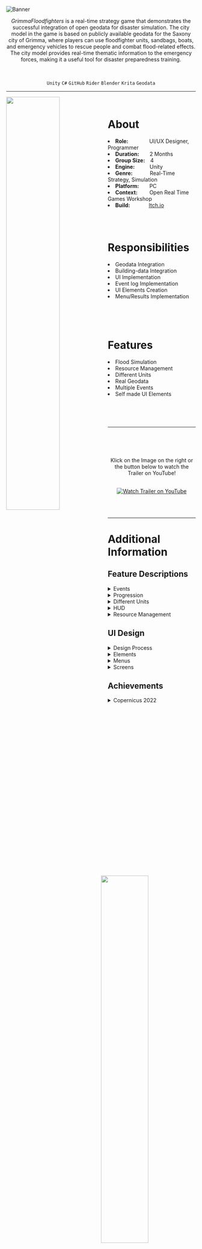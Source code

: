 ![Banner](https://user-images.githubusercontent.com/104200268/233587636-d6d4ee91-62ee-42c5-87b9-a5accaf33c97.PNG)
<p align="center">
 <i>GrimmaFloodfighters</i> is a real-time strategy game that demonstrates the successful integration of open geodata for disaster simulation. The city model in the game is based on publicly available geodata for the Saxony city of Grimma, where players can use floodfighter units, sandbags, boats, and emergency vehicles to rescue people and combat flood-related effects. The city model provides real-time thematic information to the emergency forces, making it a useful tool for disaster preparedness training.

</p>         
 
 <!-- GrimmaFloodfighters is a real-time strategy game that integrates open geodata for disaster simulation. Based on publicly available geodata for Grimma, players can utilize floodfighter units, sandbags, boats, and emergency vehicles to rescue people and combat flood-related effects. -->
<br>

<div align="center">
 
 `Unity`
 `C#`
 `GitHub`
 `Rider`
 `Blender`
 `Krita`
 `Geodata`
  

</div>

---

<p>

 <img align="left" width="53%" height="auto" src="">
 <br>
 <h1>About</h1>
 <li><b>Role:</b>&emsp;&emsp;&emsp;&emsp;UI/UX Designer, Programmer</li>
 <li><b>Duration:</b>&emsp;&emsp;2 Months</li>
 <li><b>Group Size:</b>&emsp;4</li>
 <li><b>Engine:</b>&emsp;&emsp;&nbsp;&nbsp;&nbsp;Unity</li>
 <li><b>Genre:</b>&emsp;&emsp;&emsp;&nbsp;Real-Time Strategy, Simulation</li>
 <li><b>Platform:</b>&emsp;&emsp;PC</li>
 <li><b>Context:</b>&emsp;&emsp;&nbsp;Open Real Time Games Workshop</li>
 <li><b>Build:</b>&emsp;&emsp;&emsp;&nbsp;&nbsp;<a href="https://lauramarsoner.itch.io/grimmafloodfighters">Itch.io</a></li>

</p>



<p>
 <div>
 <img align="right" width="50%" height="auto" src="">
 <br>
  <br>
 <h1>Responsibilities</h1>
 <li>Geodata Integration</li>
 <li>Building-data Integration</li>
 <li>UI Implementation</li>
 <li>Event log Implementation</li>
 <li>UI Elements Creation</li>
 <li>Menu/Results Implementation</li>
 <br>
 </div>
</p>
 
<p>
 <div>
 <img align="left" width="53%" height="auto" src="">
 <br>
 <br>
 <h1>Features</h1>
 <li>Flood Simulation</li>
 <li>Resource Management</li>
 <li>Different Units</li>
 <li>Real Geodata</li>
 <li>Multiple Events</li>
 <li>Self made UI Elements</li>
 </div>
</p>

<br>
<br>
<br>

---

 <a href="https://www.youtube.com/watch?v=94OLLy_y-BA&ab_channel=LukasPichler" target="_blank"><img src="https://user-images.githubusercontent.com/104200268/233655540-813f879f-da67-4666-b6ba-25e4548b294a.png" 
alt="Watch Trailer on YouTube" align="right" width="60%" height="auto" border="10" /></a>
<br>
 <br>
  <br>
<div align="center"> Klick on the Image on the right or the button below to watch the Trailer on YouTube! 
<br>
<br>

 
[![Watch Trailer on YouTube](https://img.shields.io/badge/Watch%20Trailer-FF0000?logo=youtube&style=for-the-badge)](https://www.youtube.com/watch?v=94OLLy_y-BA&ab_channel=LukasPichler) 

</div>

<br>
<br>


---

<p>
<h1>Additional Information</h1>

<h2>Feature Descriptions</h2>

<details>
 <summary>Events</summary>
 <br>

 > <div align="center">
 > The player needs to dispatch their units to handle various types of events.
 > The following event requires the player to rescue individuals and transport them to a designated safe zone. 
 > <br>
 > <img width="40%" height="auto" src="https://user-images.githubusercontent.com/104200268/233663167-e5522ecd-db53-460d-92a7-fcd8aa0a9bc4.png">
 > <br>
 > <br>
 > A designated safe zone to which the player must relocate the civilians.
 > <br>
 > <img width="30%" height="auto" src="https://user-images.githubusercontent.com/104200268/233665612-cfcd0945-592e-4162-8c8f-4ee170eba22e.png">
 > <img width="60%" height="auto" src="https://user-images.githubusercontent.com/104200268/233665617-0458a5c9-ad7c-4276-9bd7-bfa632bd8786.gif">
 > <br>
 > <br>
 > The following event requires the player to handle a car accident.
 > <br>
 > <img width="40%" height="auto" src="https://user-images.githubusercontent.com/104200268/233663171-bec7d7eb-1e1a-4c80-b53b-1674101cfabb.png">
 > <br>
 > <br>
 > The following event requires the player to put out a fire that has broken out in a building.
 > <br>
 > <img width="40%" height="auto" src="https://user-images.githubusercontent.com/104200268/233663185-a4143e4f-1670-4a36-b478-b54945ac2e5d.png">
 > <br>
 > <br>
 > The remaining time until an event is resolved is indicated by a green circle that fills up gradually until the event is completed.
 > <br>
 > <img width="40%" height="auto" src="https://user-images.githubusercontent.com/104200268/233825050-bce47bec-1498-4f84-96b9-f9bb824188c8.png">
 > </div>
 > <br>
 
</details> 

<details>
 <summary>Progression</summary>
 <br>
 
 > <div align="center">
 >  While managing all their units, the water level gradually rises in phases. Over a period of 20 minutes, the water rises four times until it covers approximately 80% of the playable area for the last 4 minutes. Every time the water level rises, 10 events are created at random positions within the playable area. 
 > <br>
 > <img width="80%" height="auto" src="https://user-images.githubusercontent.com/104200268/233666329-bbeab320-46cf-401c-97bb-10c9311a885a.png">
 > <br>
 > The complexity of the game increases over time:   <br>
 > If the player does not perfectly handle all 10 events per round, they will accumulate over time. <br>
 > Boats, which have less maneuverable space at the beginning of the game, become much more useful at the end. It's the opposite for cars.
 > <br>
 > <img width="80%" height="auto" src="https://user-images.githubusercontent.com/104200268/233672546-429f93a1-127f-4569-9212-154a3b561105.png">
 > </div>
 > <br>

</details> 

<details>
 <summary>Different Units</summary>
 <br>
 
 > <div align="center">
 >  The Floodfighters, also known as the rescue team units, are designed to move at a slower pace and have the ability to interact with various events, such as rescuing Civilians, addressing car accidents, and extinguishing fires. As the primary unit in the game, they have the exclusive capability to place sandbags for flood protection.
 > <br>
 > <img width="40%" height="auto" src="https://user-images.githubusercontent.com/104200268/233823897-60c7976a-8fac-408b-b6a0-a3f295334ead.png">
 > <br>
 > <br>
 > Car units serve as a fast mode of transportation for both Floodfighters and Civilians on land.
 > <br>
 > <img width="40%" height="auto" src="https://user-images.githubusercontent.com/104200268/233823858-fafea43a-5e69-4792-b06c-0f266af359e1.png">
 > <br>
 > <br>
 > Boat units have the ability to transport Floodfighters and Civilians, but their movement is limited to water. Additionally, these units can identify Civilians who require assistance.
 > <br>
 > <img width="40%" height="auto" src="https://user-images.githubusercontent.com/104200268/233823818-fc880ab2-8939-4305-a6f0-5b468f14a97a.png">
 > <br>
 > <br>
 > Civilian units have a slower movement speed and need to be guided to designated evacuation areas.
 > <br>
 > <img width="40%" height="auto" src="https://user-images.githubusercontent.com/104200268/233823834-5aa05d79-14fd-4e60-9877-07e6ffd09365.png">
 > <br>
 > <br>
 > To enhance the visibility of units, players can enable the "Show Unit Markers" checkbox, which will display markers above each unit for easier identification.
 > <br>
 > <img width="70%" height="auto" src="https://user-images.githubusercontent.com/104200268/233823877-5d63f170-fca3-4647-9f56-fb3112759751.png">
 > <br>
 > <br>
 > Visual indicators are also provided to show whether units are inside or outside of Cars and Boats, as demonstrated below.
 > <br>
 > <img width="60%" height="auto" src="https://user-images.githubusercontent.com/104200268/233823845-6e4a8594-f3e7-49c4-ba7b-63ca81da6066.png">
 > </div>
 > <br>
 
</details> 

<details>
 <summary>HUD</summary>
 <br>
 
 > <div align="center">
 > HUD
 > <br>
 > <img width="90%" height="auto" src="https://user-images.githubusercontent.com/104200268/233824792-4f5bd784-ecf3-4fef-9451-0f2b436d801e.PNG">
 > <br>
 > <br>
 > The timer displays the remaining time before the round concludes and the water level subsequently increases.
 > <br>
 > <img width="60%" height="auto" src="https://user-images.githubusercontent.com/104200268/233824591-afd264c5-6f0d-4599-af3a-a689a147d67f.png">
 > <br>
 > <br>
 > Whenever a player uncovers an event, it is logged in the Event Log. By clicking on the corresponding text, the camera will automatically focus on the specific event, allowing for easy navigation and quick response.
 > <br>
 > <img width="50%" height="auto" src="https://user-images.githubusercontent.com/104200268/233824681-0f402391-5b1a-41b0-99a5-7efe1e4d305e.png">
 > <br>
 > <br>
 > The game interface includes various buttons for performing actions such as unloading units from cars and boats, responding to events, placing sandbags, and enabling markers for units.
 > <br>
 > <img width="60%" height="auto" src="https://user-images.githubusercontent.com/104200268/233824686-2cccdf45-46bd-48ea-a7fa-b06dd0d81d79.png">
 > </div>
 > <br>
 
</details> 
<details>
 <summary>Resource Management</summary>
 <br>

 >  <div align="center">
 >  Floodfighters have the ability to place sandbags strategically to prevent water from reaching and damaging buildings. The following images depict the sandbags before and after they are placed by the Floodfighters.
 >  <br>
 >  <img width="40%" height="auto" src="https://user-images.githubusercontent.com/104200268/233825448-9b449f72-2dbf-404d-bf65-725c5e01383f.png">
 >  <img width="40%" height="auto" src="https://user-images.githubusercontent.com/104200268/233825452-07d1abd3-07f8-4691-b326-4ceefbc73cc1.png">
 >  <br>
 >  <br>
 >  In the absence of sandbags, the water level is shown rising, as depicted in the following image.
 >  <br>
 >  <img width="90%" height="auto" src="https://user-images.githubusercontent.com/104200268/233825543-0c6a975c-9e86-43d9-a8d4-4039bdd5f332.PNG">
 >  <br>
 >  <br>
 >  When sandbags are placed by the Floodfighters, the water level is prevented from rising, as shown in the following image.
 >  <br>
 >  <img width="90%" height="auto" src="https://user-images.githubusercontent.com/104200268/233825544-c04cd8ce-3331-441d-be14-c32bbd30b10b.PNG">
 >  </div>
 >  <br>
 
</details> 

<h2>UI Design</h2>
<details>
 <summary>Design Process</summary>
 <br>
 
 >  <div align="center">![MainMenuIngame](https://user-images.githubusercontent.com/104200268/233670095-1bf87072-432e-4dac-b517-b9c0d951ba01.png)
![OptionsMeu](https://user-images.githubusercontent.com/104200268/233670100-4986f48b-049d-4752-86d8-14e219ab1901.png)
![GameScreen](https://user-images.githubusercontent.com/104200268/233670103-2bf36d3d-8c4d-42bd-8b1d-1319f3e40b38.png)
![MainMenu](https://user-images.githubusercontent.com/104200268/233670115-23621df5-6ff7-4652-957a-0274d94f6c13.png)

 >  First Concepts of Menus & HUD
 >  <img width="80%" height="auto" src="">
 >  <img width="80%" height="auto" src="">
 >  <img width="80%" height="auto" src="">
 >  <img width="80%" height="auto" src="">
 > </div>
 > <br>
 
</details> 
<details>
 <summary>Elements</summary>
 <br>
 ![GrimmaUI2](https://user-images.githubusercontent.com/104200268/233670154-21147e12-1a3f-490f-a8d9-eb9f8a567a71.png)

 >  <div align="center">
 >  Different UI Elements that are used in the game inkluding Buttons, Panels, Bars and Checkboxes.
 >  <img width="80%" height="auto" src="">
 > </div>
 > <br>
 
</details> 
<details>
 <summary>Menus</summary>
 
 >  <div align="center">
 >  Main Menu
 >  <br>
 >  <img width="90%" height="auto" src="">
 >  <br>
 >  Settings
 >  <br>
 >  <img width="90%" height="auto" src="">
 >  <br>
 >  Credits
 >  <br>
 >  <img width="90%" height="auto" src="">
 >  </div>
 >  <br>
</details>  
 <details>
 <summary>Screens</summary>
 
 >  <div align="center">
 >  Loading Screen
 >  <br>
 >  <img width="90%" height="auto" src="">
 >  <br>
 >  Preleminary Results
 >  <br>
 >  <img width="90%" height="auto" src="">
 >  <br>
 >  End Screen
 >  <br>
 >  <img width="90%" height="auto" src="">
 >  <br>
 
 </details>
 
 <h2>Achievements</h1>
 
 <details>
 <summary>Copernicus 2022</summary>
 <br>
  
 >  <div align="center">
 >  The poster, which showcased the project, was exhibited at the <a href="https://www.d-copernicus.de/infothek/veranstaltungen/nationales-forum-2022/">Nationales Forum für Fernerkundung und Copernicus 2022</a>. To download the poster, please use the link below:
 > 
  > <a href="https://github.com/MarsonerLaura/GrimmaFloodfighters/files/11296479/1662305.1.pdf">Poster</a> 
 >  
 > <br>
 
</details> 
 
</p>
